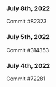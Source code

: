 ### July 8th, 2022

Commit #82323

### July 5th, 2022

Commit #314353


### July 4th, 2022

Commit #72281
